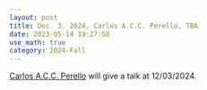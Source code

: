 ```yaml
---
layout: post
title: Dec. 3. 2024, Carlos A.C.C. Perello, TBA
date: 2023-05-14 19:27:58
use_math: true
category: 2024-Fall
---
```

 
[Carlos A.C.C. Perello](https://carlosaccp.github.io) will give a talk at 12/03/2024.
